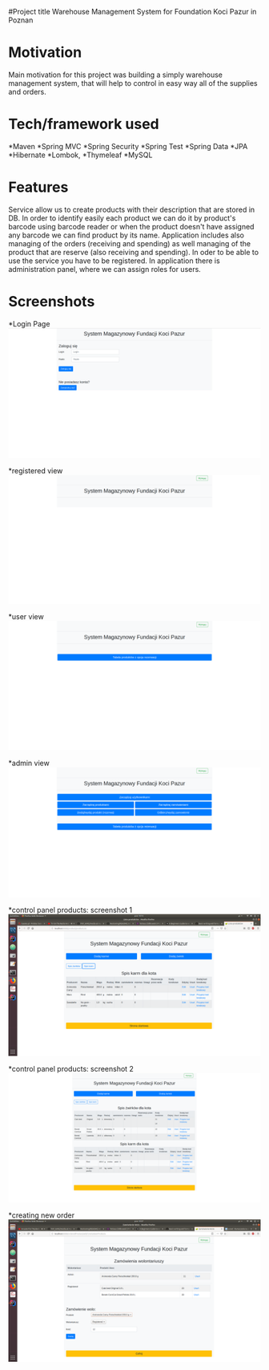 
#Project title
Warehouse Management System for Foundation Koci Pazur in Poznan
# Motivation
Main motivation for this project was building a simply warehouse management system, that will help to control in easy way all of the supplies
and orders.

# Tech/framework used
*Maven 
*Spring MVC
*Spring Security
*Spring Test
*Spring Data
*JPA
*Hibernate 
*Lombok, 
*Thymeleaf 
*MySQL 

# Features
Service allow us to create products with their description that are stored in DB. In order to identify easily each product we can do it by 
product's barcode using barcode reader or when the product doesn't have assigned any barcode we can find product by its name.
Application includes also managing of the orders (receiving and spending) as well managing of the product that are reserve (also receiving and spending).
In oder to be able to use the service you have to be registered. In application there is administration panel, where we can assign roles for users. 

# Screenshots
*Login Page
![Login page](media/loginPage.png)

*registered view
![registred view](media/registeredView.png)

*user view
![user view](media/userView.png)

*admin view
![admin view](media/adminView.png)

*control panel products: screenshot 1
![control panel products](media/controlPanelProducts1.png)

*control panel products: screenshot 2
![control panel products](media/controlPanelProducts2.png)

*creating new order
![new order](media/newOrder.png)